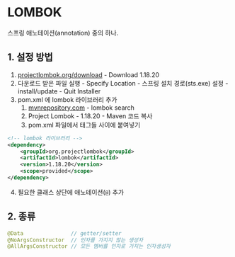 # LOMBOK

스프링 애노테이션(annotation) 중의 하나.

## 1. 설정 방법
1. <a href="projectlombok.org/download">projectlombok.org/download</a> - Download 1.18.20
2. 다운로드 받은 파일 실행 - Specify Location - 스프링 설치 경로(sts.exe) 설정 - install/update - Quit Installer
3. pom.xml 에 lombok 라이브러리 추가
	1. <a href="mvnrepository.com">mvnrepository.com</a> - lombok search 
	2. Project Lombok - 1.18.20 - Maven 코드 복사
	3. pom.xml 파일에서 <dependency> 태그들 사이에 붙여넣기

```xml
<!-- lombok 라이브러리 -->
<dependency>
	<groupId>org.projectlombok</groupId>
	<artifactId>lombok</artifactId>
	<version>1.18.20</version>
	<scope>provided</scope>
</dependency>
```
4. 필요한 클래스 상단에 애노테이션(`@`) 추가


## 2. 종류

```java
@Data				// getter/setter
@NoArgsConstructor	// 인자를 가지지 않는 생성자
@AllArgsConstructor	// 모든 멤버를 인자로 가지는 인자생성자
```

